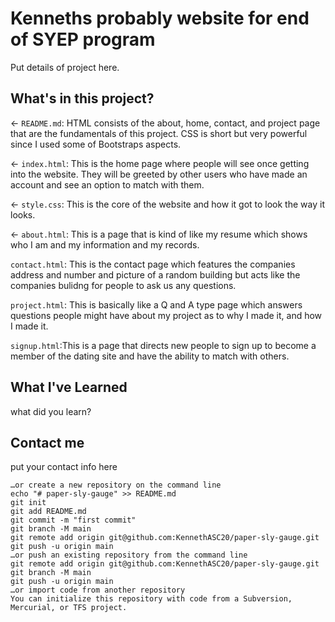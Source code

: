 # Kenneths probably website for end of SYEP program

Put details of project here.

## What's in this project?

← `README.md`: HTML consists of the about, home, contact, and project page that are the fundamentals of this project. CSS is short but very powerful since I used some of Bootstraps aspects.

← `index.html`: This is the home page where people will see once getting into the website. They will be greeted by other users who have made an account and see an option to match with them.

← `style.css`: This is the core of the website and how it got to look the way it looks.

← `about.html`: This is a page that is kind of like my resume which shows who I am and my information and my records.

`contact.html`: This is the contact page which features the companies address and number and picture of a random building but acts like the companies bulidng for people to ask us any questions.

`project.html`: This is basically like a Q and A type page which answers questions people might have about my project as to why I made it, and how I made it.

`signup.html`:This is a page that directs new people to sign up to become a member of the dating site and have the ability to match with others.

## What I've Learned

what did you learn?

## Contact me

put your contact info here

```
…or create a new repository on the command line
echo "# paper-sly-gauge" >> README.md
git init
git add README.md
git commit -m "first commit"
git branch -M main
git remote add origin git@github.com:KennethASC20/paper-sly-gauge.git
git push -u origin main
…or push an existing repository from the command line
git remote add origin git@github.com:KennethASC20/paper-sly-gauge.git
git branch -M main
git push -u origin main
…or import code from another repository
You can initialize this repository with code from a Subversion, Mercurial, or TFS project.
```

